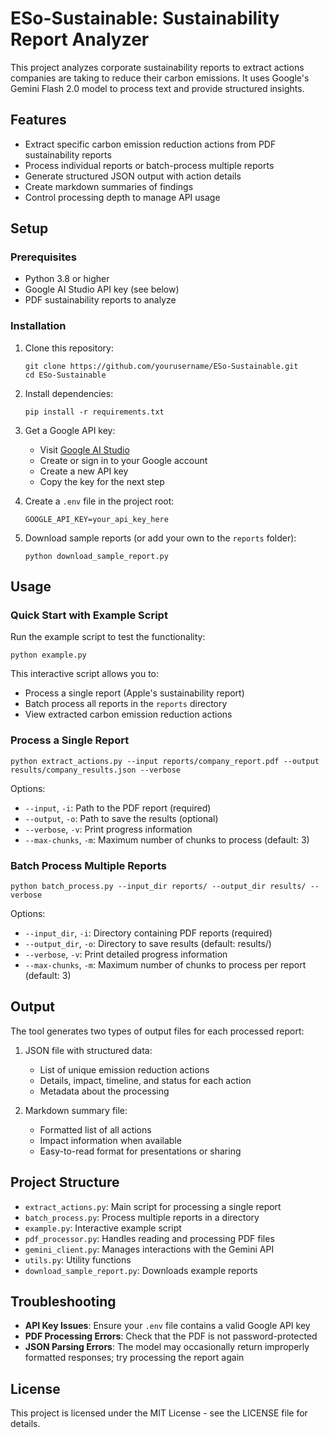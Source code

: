 # ESo-Sustainable: Sustainability Report Analyzer

This project analyzes corporate sustainability reports to extract actions companies are taking to reduce their carbon emissions. It uses Google's Gemini Flash 2.0 model to process text and provide structured insights.

## Features

- Extract specific carbon emission reduction actions from PDF sustainability reports
- Process individual reports or batch-process multiple reports
- Generate structured JSON output with action details
- Create markdown summaries of findings
- Control processing depth to manage API usage

## Setup

### Prerequisites

- Python 3.8 or higher
- Google AI Studio API key (see below)
- PDF sustainability reports to analyze

### Installation

1. Clone this repository:
   ```
   git clone https://github.com/yourusername/ESo-Sustainable.git
   cd ESo-Sustainable
   ```

2. Install dependencies:
   ```
   pip install -r requirements.txt
   ```

3. Get a Google API key:
   - Visit [Google AI Studio](https://aistudio.google.com/app/apikey)
   - Create or sign in to your Google account
   - Create a new API key
   - Copy the key for the next step

4. Create a `.env` file in the project root:
   ```
   GOOGLE_API_KEY=your_api_key_here
   ```

5. Download sample reports (or add your own to the `reports` folder):
   ```
   python download_sample_report.py
   ```

## Usage

### Quick Start with Example Script

Run the example script to test the functionality:

```
python example.py
```

This interactive script allows you to:
- Process a single report (Apple's sustainability report)
- Batch process all reports in the `reports` directory
- View extracted carbon emission reduction actions

### Process a Single Report

```
python extract_actions.py --input reports/company_report.pdf --output results/company_results.json --verbose
```

Options:
- `--input`, `-i`: Path to the PDF report (required)
- `--output`, `-o`: Path to save the results (optional)
- `--verbose`, `-v`: Print progress information
- `--max-chunks`, `-m`: Maximum number of chunks to process (default: 3)

### Batch Process Multiple Reports

```
python batch_process.py --input_dir reports/ --output_dir results/ --verbose
```

Options:
- `--input_dir`, `-i`: Directory containing PDF reports (required)
- `--output_dir`, `-o`: Directory to save results (default: results/)
- `--verbose`, `-v`: Print detailed progress information
- `--max-chunks`, `-m`: Maximum number of chunks to process per report (default: 3)

## Output

The tool generates two types of output files for each processed report:

1. JSON file with structured data:
   - List of unique emission reduction actions
   - Details, impact, timeline, and status for each action
   - Metadata about the processing

2. Markdown summary file:
   - Formatted list of all actions
   - Impact information when available
   - Easy-to-read format for presentations or sharing

## Project Structure

- `extract_actions.py`: Main script for processing a single report
- `batch_process.py`: Process multiple reports in a directory
- `example.py`: Interactive example script
- `pdf_processor.py`: Handles reading and processing PDF files
- `gemini_client.py`: Manages interactions with the Gemini API
- `utils.py`: Utility functions
- `download_sample_report.py`: Downloads example reports

## Troubleshooting

- **API Key Issues**: Ensure your `.env` file contains a valid Google API key
- **PDF Processing Errors**: Check that the PDF is not password-protected
- **JSON Parsing Errors**: The model may occasionally return improperly formatted responses; try processing the report again

## License

This project is licensed under the MIT License - see the LICENSE file for details. 